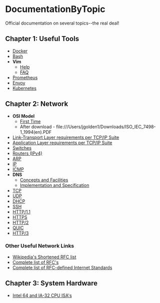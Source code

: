 # DocumentationByTopic
Official documentation on several topics--the real deal!

## Chapter 1: Useful Tools
* [Docker](https://docs.docker.com/manuals/)
* [Bash](https://www.gnu.org/software/bash/manual/bash.html)
* **Vim**
  * [Help](https://vimhelp.org/)
  * [FAQ](https://vimhelp.org/vim_faq.txt.html)
* [Prometheus](https://prometheus.io/docs/introduction/overview/)
* [Envoy](https://www.envoyproxy.io/docs)
* [Kubernetes](https://kubernetes.io/docs/home/)

## Chapter 2: Network
* **OSI Model**
  * [First Time](https://www.iso.org/obp/ui#account/products)
  * After download - file:///Users/jgolden1/Downloads/ISO_IEC_7498-1_1994(en).PDF
* [Link-Transport Layer requirements per TCP/IP Suite](https://datatracker.ietf.org/doc/html/rfc1122)
* [Application Layer requirements per TCP/IP Suite](https://datatracker.ietf.org/doc/html/rfc1123)
* [Switches](https://datatracker.ietf.org/doc/html/rfc2889)
* [Routers (IPv4)](https://datatracker.ietf.org/doc/html/rfc1812)
* [ARP](https://datatracker.ietf.org/doc/html/rfc6747)
* [IP](https://datatracker.ietf.org/doc/html/rfc791)
* [ICMP](https://www.rfc-editor.org/rfc/rfc792.html)
* **DNS**
  * [Concepts and Facilities](https://www.rfc-editor.org/rfc/rfc1034.html)
  * [Implementation and Specification](https://www.rfc-editor.org/rfc/rfc1035.html)
* [TCP](https://datatracker.ietf.org/doc/html/rfc9293)
* [UDP](https://www.ietf.org/rfc/rfc768.html)
* [DHCP](https://www.ietf.org/rfc/rfc2131.html)
* [SSH](https://www.rfc-editor.org/rfc/rfc4251.html)
* [HTTP/1.1](https://www.rfc-editor.org/rfc/rfc9112.html)
* [HTTPS](https://datatracker.ietf.org/doc/html/rfc2818)
* [HTTP/2](https://www.rfc-editor.org/rfc/rfc9113.html)
* [QUIC](https://www.rfc-editor.org/rfc/rfc9000.html)
* [HTTP/3](https://www.rfc-editor.org/rfc/rfc9114.html)

### Other Useful Network Links
* [Wikipedia's Shortened RFC list](https://en.wikipedia.org/wiki/List_of_RFCs)
* [Complete list of RFC's](https://www.ietf.org/download/rfc-index.txt)
* [Complete list of RFC-defined Internet Standards](https://www.rfc-editor.org/standards)

## Chapter 3: System Hardware
* [Intel 64 and IA-32 CPU ISA's](https://www.intel.com/content/www/us/en/content-details/851056/intel-64-and-ia-32-architectures-software-developer-s-manual-volume-1-basic-architecture.html)

